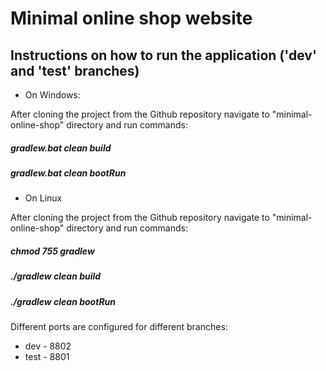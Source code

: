 # Minimal online shop website

## Instructions on how to run the application ('dev' and 'test' branches)

- On Windows:

After cloning the project from the Github repository navigate to "minimal-online-shop" directory and run commands:

##### gradlew.bat clean build
##### gradlew.bat clean bootRun

- On Linux

After cloning the project from the Github repository navigate to "minimal-online-shop" directory and run commands:

##### chmod 755 gradlew
##### ./gradlew clean build
##### ./gradlew clean bootRun

Different ports are configured for different branches:

- dev -    8802
- test -   8801